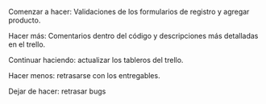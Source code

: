 Comenzar a hacer: Validaciones de los formularios de registro y agregar producto.

Hacer más: Comentarios dentro del código y descripciones más detalladas en el trello.

Continuar haciendo: actualizar los tableros del trello.

Hacer menos: retrasarse con los entregables.

Dejar de hacer: retrasar bugs
